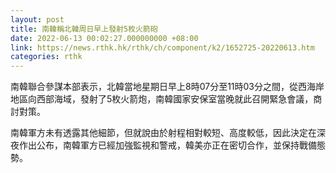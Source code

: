```yaml
---
layout: post
title: 南韓稱北韓周日早上發射5枚火箭砲
date: 2022-06-13 00:02:27.000000000 +08:00
link: https://news.rthk.hk/rthk/ch/component/k2/1652725-20220613.htm
categories: rthk
---
```


南韓聯合參謀本部表示，北韓當地星期日早上8時07分至11時03分之間，從西海岸地區向西部海域，發射了5枚火箭炮，南韓國家安保室當晚就此召開緊急會議，商討對策。

南韓軍方未有透露其他細節，但就說由於射程相對較短、高度較低，因此決定在深夜作出公布，南韓軍方已經加強監視和警戒，韓美亦正在密切合作，並保持戰備態勢。
